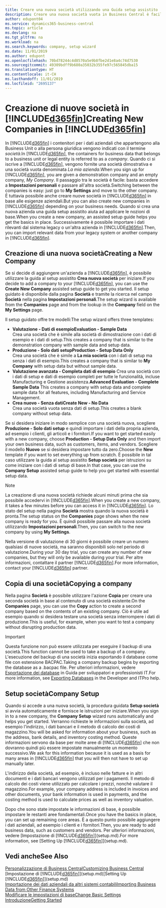 ```yaml
---
title: Creare una nuova società utilizzando una Guida setup assistito | Microsoft Docs
description: Creare una nuova società vuota in Business Central è facile. Una Guida setup assistito fornisce le istruzioni nei vari passaggi e consente di importare i dati aziendali esistenti.
author: edupont04
ms.service: dynamics365-business-central
ms.topic: article
ms.devlang: na
ms.tgt_pltfrm: na
ms.workload: na
ms.search.keywords: company, setup wizard
ms.date: 11/01/2019
ms.author: edupont
ms.openlocfilehash: 70bd78244c4d8570a5e9b8fbe2d1e8a4c74d7530
ms.sourcegitcommit: 49309bdff9b680a35032b355fe97c565845dba15
ms.translationtype: HT
ms.contentlocale: it-CH
ms.lasthandoff: 11/01/2019
ms.locfileid: "2695137"
---
```

# <a name="creating-new-companies-in-included365finincludesd365fin_mdmd"></a><span data-ttu-id="83c3d-104">Creazione di nuove società in [!INCLUDE[d365fin](includes/d365fin_md.md)]</span><span class="sxs-lookup"><span data-stu-id="83c3d-104">Creating New Companies in [!INCLUDE[d365fin](includes/d365fin_md.md)]</span></span>
<span data-ttu-id="83c3d-105">In [!INCLUDE[d365fin](includes/d365fin_md.md)] i contenitori per i dati aziendali che appartengono alla Business Unit o alla persona giuridica vengono indicati con il termine *società*.</span><span class="sxs-lookup"><span data-stu-id="83c3d-105">In [!INCLUDE[d365fin](includes/d365fin_md.md)], the containers for business data that belongs to a business unit or legal entity is referred to as a *company*.</span></span> <span data-ttu-id="83c3d-106">Quando ci si iscrive a [!INCLUDE[d365fin](includes/d365fin_md.md)], vengono fornite una società dimostrativa e una società vuota denominata *La mia azienda*.</span><span class="sxs-lookup"><span data-stu-id="83c3d-106">When you sign up for [!INCLUDE[d365fin](includes/d365fin_md.md)], you are given a demonstration company and an empty company, *My Company*.</span></span> <span data-ttu-id="83c3d-107">Il passaggio tra le società è facile: basta accedere a **Impostazioni personali** e passare all'altra società.</span><span class="sxs-lookup"><span data-stu-id="83c3d-107">Switching between the companies is easy: just go to **My Settings** and move to the other company.</span></span> <span data-ttu-id="83c3d-108">È tuttavia possibile anche creare nuove società in [!INCLUDE[d365fin](includes/d365fin_md.md)] in base alle esigenze aziendali.</span><span class="sxs-lookup"><span data-stu-id="83c3d-108">But you can also create new companies in [!INCLUDE[d365fin](includes/d365fin_md.md)] depending on your business needs.</span></span> <span data-ttu-id="83c3d-109">Quando si crea una nuova azienda una guida setup assistito aiuta ad applicare le nozioni di base.</span><span class="sxs-lookup"><span data-stu-id="83c3d-109">When you create a new company, an assisted setup guide helps you get the basics in place.</span></span> <span data-ttu-id="83c3d-110">Successivamente è possibile importare i dati rilevanti dal sistema legacy o un'altra azienda in [!INCLUDE[d365fin](includes/d365fin_md.md)].</span><span class="sxs-lookup"><span data-stu-id="83c3d-110">Then, you can import relevant data from your legacy system or another company in [!INCLUDE[d365fin](includes/d365fin_md.md)].</span></span>  

## <a name="creating-a-new-company"></a><span data-ttu-id="83c3d-111">Creazione di una nuova società</span><span class="sxs-lookup"><span data-stu-id="83c3d-111">Creating a New Company</span></span>
<span data-ttu-id="83c3d-112">Se si decide di aggiungere un'azienda a [!INCLUDE[d365fin](includes/d365fin_md.md)], è possibile utilizzare la guida al setup assistito **Crea nuova società** per iniziare.</span><span class="sxs-lookup"><span data-stu-id="83c3d-112">If you decide to add a company to your [!INCLUDE[d365fin](includes/d365fin_md.md)], you can use the **Create New Company** assisted setup guide to get you started.</span></span> <span data-ttu-id="83c3d-113">Il setup guidato è disponibile dalla pagina **Società** e tramite la ricerca nel campo **Società** nella pagina **Impostazioni personali**.</span><span class="sxs-lookup"><span data-stu-id="83c3d-113">The setup wizard is available from the **Companies** page and from the lookup in the **Company** field on the **My Settings** page.</span></span>  

<span data-ttu-id="83c3d-114">Il setup guidato offre tre modelli:</span><span class="sxs-lookup"><span data-stu-id="83c3d-114">The setup wizard offers three templates:</span></span>

-   <span data-ttu-id="83c3d-115">**Valutazione - Dati di esempio**</span><span class="sxs-lookup"><span data-stu-id="83c3d-115">**Evaluation - Sample Data**</span></span>  
    <span data-ttu-id="83c3d-116">Crea una società che è simile alla società di dimostrazione con i dati di esempio e i dati di setup.</span><span class="sxs-lookup"><span data-stu-id="83c3d-116">This creates a company that is similar to the demonstration company with sample data and setup data.</span></span>  
-   <span data-ttu-id="83c3d-117">**Produzione - Solo dati setup**</span><span class="sxs-lookup"><span data-stu-id="83c3d-117">**Production - Setup Data Only**</span></span>  
    <span data-ttu-id="83c3d-118">Crea una società che è simile a **La mia società** con i dati di setup ma senza i dati di esempio.</span><span class="sxs-lookup"><span data-stu-id="83c3d-118">This creates a company that is similar to **My Company** with setup data but without sample data.</span></span>
-   <span data-ttu-id="83c3d-119">**Valutazione avanzata - Completa dati di esempio** Crea una società con i dati di setup e dati di esempio completi per tutte le funzionalità, incluse Manufacturing e Gestione assistenza.</span><span class="sxs-lookup"><span data-stu-id="83c3d-119">**Advanced Evaluation - Complete Sample Data** This creates a company with setup data and complete sample data for all features, including Manufacturing and Service Management.</span></span>
-   <span data-ttu-id="83c3d-120">**Crea nuovo - Senza dati**</span><span class="sxs-lookup"><span data-stu-id="83c3d-120">**Create New - No Data**</span></span>  
    <span data-ttu-id="83c3d-121">Crea una società vuota senza dati di setup.</span><span class="sxs-lookup"><span data-stu-id="83c3d-121">This creates a blank company without setup data.</span></span>  

<span data-ttu-id="83c3d-122">Se si desidera iniziare in modo semplice con una società nuova, scegliere **Produzione - Solo dati setup** e quindi importare i dati della propria azienda, ad esempio i clienti, gli articoli e i fornitori.</span><span class="sxs-lookup"><span data-stu-id="83c3d-122">If you want to get started easily with a new company, choose **Production - Setup Data Only** and then import your own business data, such as customers, items, and vendors.</span></span> <span data-ttu-id="83c3d-123">Scegliere il modello **Nuovo** se si desidera impostare tutto da zero.</span><span class="sxs-lookup"><span data-stu-id="83c3d-123">Choose the **New** template if you want to set everything up from scratch.</span></span> <span data-ttu-id="83c3d-124">È possibile in tal caso utilizzare la guida al setup assistito **Setup società** per istruzioni su come iniziare con i dati di setup di base.</span><span class="sxs-lookup"><span data-stu-id="83c3d-124">In that case, you can use the **Company Setup** assisted setup guide to help you get started with essential setup data.</span></span>  

> [!NOTE]  
>   <span data-ttu-id="83c3d-125">La creazione di una nuova società richiede alcuni minuti prima che sia possibile accedervi in [!INCLUDE[d365fin](includes/d365fin_md.md)].</span><span class="sxs-lookup"><span data-stu-id="83c3d-125">When you create a new company, it takes a few minutes before you can access it in [!INCLUDE[d365fin](includes/d365fin_md.md)].</span></span> <span data-ttu-id="83c3d-126">Lo stato del setup nella pagina **Società** mostra quando la nuova società è pronta.</span><span class="sxs-lookup"><span data-stu-id="83c3d-126">The setup status on the **Companies** page shows when the new company is ready for you.</span></span> <span data-ttu-id="83c3d-127">È quindi possibile passare alla nuova società utilizzando **Impostazioni personali**.</span><span class="sxs-lookup"><span data-stu-id="83c3d-127">Then, you can switch to the new company by using **My Settings**.</span></span>  

<span data-ttu-id="83c3d-128">Nella versione di valutazione di 30 giorni è possibile creare un numero qualsiasi di nuove società, ma saranno disponibili solo nel periodo di valutazione.</span><span class="sxs-lookup"><span data-stu-id="83c3d-128">During your 30 day trial, you can create any number of new companies, but they will only be available during your trial.</span></span> <span data-ttu-id="83c3d-129">Per altre informazioni, contattare il partner [!INCLUDE[d365fin](includes/d365fin_md.md)].</span><span class="sxs-lookup"><span data-stu-id="83c3d-129">For more information, contact your [!INCLUDE[d365fin](includes/d365fin_md.md)] partner.</span></span>  

## <a name="copying-a-company"></a><span data-ttu-id="83c3d-130">Copia di una società</span><span class="sxs-lookup"><span data-stu-id="83c3d-130">Copying a company</span></span>
<span data-ttu-id="83c3d-131">Nella pagina **Società** è possibile utilizzare l'azione **Copia** per creare una seconda società in base al contenuto di una società esistente.</span><span class="sxs-lookup"><span data-stu-id="83c3d-131">On the **Companies** page, you can use the **Copy** action to create a second company based on the contents of an existing company.</span></span> <span data-ttu-id="83c3d-132">Ciò è utile ad esempio quando si desidera testare una società senza interrompere i dati di produzione.</span><span class="sxs-lookup"><span data-stu-id="83c3d-132">This is useful, for example, when you want to test a company without disrupting production data.</span></span>

> [!Important]
> <span data-ttu-id="83c3d-133">Questa funzione non può essere utilizzata per eseguire il backup di una società.</span><span class="sxs-lookup"><span data-stu-id="83c3d-133">This function cannot be used to take a backup of a company.</span></span> <span data-ttu-id="83c3d-134">L'esecuzione del backup di una società inizia esportando il database come file con estensione BACPAC.</span><span class="sxs-lookup"><span data-stu-id="83c3d-134">Taking a company backup begins by exporting the database as a .bacpac file.</span></span> <span data-ttu-id="83c3d-135">Per ulteriori informazioni, vedere [Esportazione dei database](/dynamics365/business-central/dev-itpro/administration/tenant-admin-center-database-export) in Guida per sviluppatori e professionisti IT.</span><span class="sxs-lookup"><span data-stu-id="83c3d-135">For more information, see [Exporting Databases](/dynamics365/business-central/dev-itpro/administration/tenant-admin-center-database-export) in the Developer and ITPro help.</span></span>

## <a name="company-setup"></a><span data-ttu-id="83c3d-136">Setup società</span><span class="sxs-lookup"><span data-stu-id="83c3d-136">Company Setup</span></span>
<span data-ttu-id="83c3d-137">Quando si accede a una nuova società, la procedura guidata **Setup società** si avvia automaticamente e fornisce le istruzioni per iniziare.</span><span class="sxs-lookup"><span data-stu-id="83c3d-137">When you sign in to a new company, the **Company Setup** wizard runs automatically and helps you get started.</span></span> <span data-ttu-id="83c3d-138">Verranno richieste le informazioni sulla società, ad esempio l'indirizzo, i dati bancari e il metodo di calcolo dei costi di magazzino.</span><span class="sxs-lookup"><span data-stu-id="83c3d-138">You will be asked for information about your business, such as the address, bank details, and inventory costing method.</span></span> <span data-ttu-id="83c3d-139">Queste informazioni servono da base per molte aree di [!INCLUDE[d365fin](includes/d365fin_md.md)] che non dovranno quindi più essere impostate manualmente un momento successivo.</span><span class="sxs-lookup"><span data-stu-id="83c3d-139">We ask for this information because it is used as a basis for many areas in [!INCLUDE[d365fin](includes/d365fin_md.md)] that you will then not have to set up manually later.</span></span>  

<span data-ttu-id="83c3d-140">L'indirizzo della società, ad esempio, è incluso nelle fatture e in altri documenti e i dati bancari vengono utilizzati per i pagamenti. Il metodo di calcolo dei costi viene utilizzato per calcolare i prezzi, nonché valutare il magazzino.</span><span class="sxs-lookup"><span data-stu-id="83c3d-140">For example, your company address is included in invoices and other documents, your bank information is used in payments, and the costing method is used to calculate prices as well as inventory valuation.</span></span>  

<span data-ttu-id="83c3d-141">Dopo che sono state impostate le informazioni di base, è possibile impostare le restanti aree fondamentali.</span><span class="sxs-lookup"><span data-stu-id="83c3d-141">Once you have the basics in place, you can set up remaining core areas.</span></span> <span data-ttu-id="83c3d-142">È a questo punto possibile aggiungere i dati aziendali, ad esempio i clienti e i fornitori.</span><span class="sxs-lookup"><span data-stu-id="83c3d-142">Then, you are ready to add business data, such as customers and vendors.</span></span> <span data-ttu-id="83c3d-143">Per ulteriori informazioni, vedere [Impostazione di [!INCLUDE[d365fin](includes/d365fin_md.md)]](setup.md).</span><span class="sxs-lookup"><span data-stu-id="83c3d-143">For more information, see [Setting Up [!INCLUDE[d365fin](includes/d365fin_md.md)]](setup.md).</span></span>  

## <a name="see-also"></a><span data-ttu-id="83c3d-144">Vedi anche</span><span class="sxs-lookup"><span data-stu-id="83c3d-144">See Also</span></span>
[<span data-ttu-id="83c3d-145">Personalizzazione di Business Central</span><span class="sxs-lookup"><span data-stu-id="83c3d-145">Customizing Business Central</span></span>](ui-customizing-overview.md)  
<span data-ttu-id="83c3d-146">[Impostazione di [!INCLUDE[d365fin](includes/d365fin_md.md)]](setup.md)</span><span class="sxs-lookup"><span data-stu-id="83c3d-146">[Setting Up [!INCLUDE[d365fin](includes/d365fin_md.md)]](setup.md)</span></span>  
[<span data-ttu-id="83c3d-147">Importazione dei dati aziendali da altri sistemi contabili</span><span class="sxs-lookup"><span data-stu-id="83c3d-147">Importing Business Data from Other Finance Systems</span></span>](across-import-data-configuration-packages.md)  
[<span data-ttu-id="83c3d-148">Modificare le impostazioni di base</span><span class="sxs-lookup"><span data-stu-id="83c3d-148">Change Basic Settings</span></span>](ui-change-basic-settings.md)  
[<span data-ttu-id="83c3d-149">Introduzione</span><span class="sxs-lookup"><span data-stu-id="83c3d-149">Getting Started</span></span>](product-get-started.md)  
